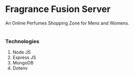 # Fragrance Fusion Server
An Online Perfumes Shopping Zone for Mens and Womens.
<br><br>

### Technologies
1. Node JS
2. Express JS
3. MongoDB
4. Dotenv

